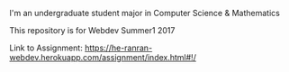 I'm an undergraduate student major in Computer Science & Mathematics

This repository is for Webdev Summer1 2017

Link to Assignment: https://he-ranran-webdev.herokuapp.com/assignment/index.html#!/
